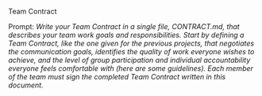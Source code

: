 Team Contract

Prompt: *Write your Team Contract in a single file, CONTRACT.md, that describes your team work goals and responsibilities. Start by defining a Team Contract, like the one given for the previous projects, that negotiates the communication goals, identifies the quality of work everyone wishes to achieve, and the level of group participation and individual accountability everyone feels comfortable with (here are some guidelines). Each member of the team must sign the completed Team Contract written in this document.*	